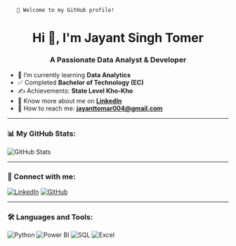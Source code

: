        👋 Welcome to my GitHub profile!


<h1 align="center"> Hi 👋, I'm Jayant Singh Tomer </h1>

<h3 align="center">A Passionate Data Analyst & Developer</h3>

- 🌱 I’m currently learning **Data Analytics**
- ✅ Completed **Bachelor of Technology (EC)**
- ✍ Achievements: **State Level Kho-Kho**
- 🔗 Know more about me on **[LinkedIn](https://linkedin.com/in/your-profile)**
- 📧 How to reach me: **[jayanttomar004@gmail.com](mailto:jayanttomar004@gmail.com)**

---

### 📊 My GitHub Stats:

![GitHub Stats](https://github-readme-stats.vercel.app/api?username=JayantSinghTomar&show_icons=true&theme=radical)

---

### 🔗 Connect with me:
[![LinkedIn](https://img.shields.io/badge/LinkedIn-blue?style=for-the-badge&logo=linkedin)](https://linkedin.com/in/your-profile)
[![GitHub](https://img.shields.io/badge/GitHub-black?style=for-the-badge&logo=github)](https://github.com/JayantSinghTomar)

---

### 🛠 Languages and Tools:
![Python](https://img.shields.io/badge/Python-blue?style=for-the-badge&logo=python)
![Power BI](https://img.shields.io/badge/Power%20BI-yellow?style=for-the-badge&logo=powerbi)
![SQL](https://img.shields.io/badge/SQL-red?style=for-the-badge&logo=sqlite)
![Excel](https://img.shields.io/badge/Excel-green?style=for-the-badge&logo=microsoft-excel)
